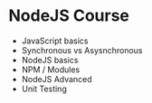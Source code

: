 # NodeJS Course

- JavaScript basics
- Synchronous vs Asysnchronous
- NodeJS basics
- NPM / Modules
- NodeJS Advanced
- Unit Testing
